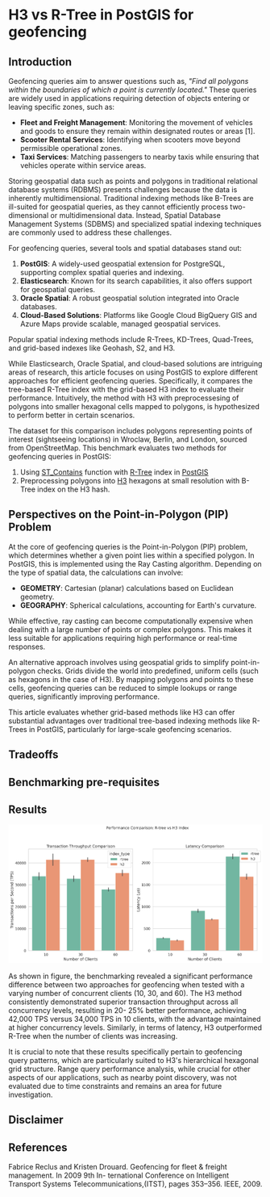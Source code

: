 # H3 vs R-Tree in PostGIS for geofencing

## Introduction

Geofencing queries aim to answer questions such as, _"Find all polygons within the boundaries of which a point is currently located."_ These queries are widely used in applications requiring detection of objects entering or leaving specific zones, such as:
- **Fleet and Freight Management**: Monitoring the movement of vehicles and goods to ensure they remain within designated routes or areas [1].
- **Scooter Rental Services**: Identifying when scooters move beyond permissible operational zones.
- **Taxi Services**: Matching passengers to nearby taxis while ensuring that vehicles operate within service areas.

Storing geospatial data such as points and polygons in traditional relational database systems (RDBMS) presents challenges because the data is inherently multidimensional. Traditional indexing methods like B-Trees are ill-suited for geospatial queries, as they cannot efficiently process two-dimensional or multidimensional data. Instead, Spatial Database Management Systems (SDBMS) and specialized spatial indexing techniques are commonly used to address these challenges.

For geofencing queries, several tools and spatial databases stand out:
1) **PostGIS**: A widely-used geospatial extension for PostgreSQL, supporting complex spatial queries and indexing.
2) **Elasticsearch**: Known for its search capabilities, it also offers support for geospatial queries.
3) **Oracle Spatial**: A robust geospatial solution integrated into Oracle databases.
4) **Cloud-Based Solutions**: Platforms like Google Cloud BigQuery GIS and Azure Maps provide scalable, managed geospatial services.

Popular spatial indexing methods include R-Trees, KD-Trees, Quad-Trees, and grid-based indexes like Geohash, S2, and H3.

While Elasticsearch, Oracle Spatial, and cloud-based solutions are intriguing areas of research, this article focuses on using PostGIS to explore different approaches for efficient geofencing queries. Specifically, it compares the tree-based R-Tree index with the grid-based H3 index to evaluate their performance. Intuitively, the method with H3 with preprocessesing of polygons into smaller hexagonal cells mapped to polygons, is hypothesized to perform better in certain scenarios.

The dataset for this comparison includes polygons representing points of interest (sightseeing locations) in Wroclaw, Berlin, and London, sourced from OpenStreetMap. This benchmark evaluates two methods for geofencing queries in PostGIS:
1) Using [ST_Contains](https://postgis.net/docs/ST_Contains.html) function with [R-Tree](https://en.wikipedia.org/wiki/R-tree) index in [PostGIS](https://postgis.net/)
2) Preprocessing polygons into [H3](https://h3geo.org/) hexagons at small resolution with B-Tree index on the H3 hash.

## Perspectives on the Point-in-Polygon (PIP) Problem

At the core of geofencing queries is the Point-in-Polygon (PIP) problem, which determines whether a given point lies within a specified polygon. In PostGIS, this is implemented using the Ray Casting algorithm. Depending on the type of spatial data, the calculations can involve:

- **GEOMETRY**: Cartesian (planar) calculations based on Euclidean geometry.
- **GEOGRAPHY**: Spherical calculations, accounting for Earth's curvature.

While effective, ray casting can become computationally expensive when dealing with a large number of points or complex polygons. This makes it less suitable for applications requiring high performance or real-time responses.

An alternative approach involves using geospatial grids to simplify point-in-polygon checks. Grids divide the world into predefined, uniform cells (such as hexagons in the case of H3). By mapping polygons and points to these cells, geofencing queries can be reduced to simple lookups or range queries, significantly improving performance.

This article evaluates whether grid-based methods like H3 can offer substantial advantages over traditional tree-based indexing methods like R-Trees in PostGIS, particularly for large-scale geofencing scenarios.

## Tradeoffs

## Benchmarking pre-requisites

## Results

![benchmarking](./visualizations/r_tree_vs_h3_pgbench.png)

As shown in figure, the benchmarking revealed a significant performance difference between two approaches for geofencing when tested with a varying number of concurrent clients (10, 30, and 60). The H3 method consistently demonstrated superior transaction throughput across all concurrency levels, resulting in 20- 25\% better performance, achieving 42,000 TPS versus 34,000 TPS in 10 clients, with the advantage maintained at higher concurrency levels. Similarly, in terms of latency, H3 outperformed R-Tree when the number of clients was increasing.

It is crucial to note that these results specifically pertain to geofencing query patterns, which are particularly suited to H3's hierarchical hexagonal grid structure. Range query performance analysis, while crucial for other aspects of our applications, such as nearby point discovery, was not evaluated due to time constraints and remains an area for future investigation.

## Disclaimer

## References

Fabrice Reclus and Kristen Drouard. Geofencing for fleet & freight management. In 2009 9th In-
ternational Conference on Intelligent Transport Systems Telecommunications,(ITST), pages 353–356.
IEEE, 2009.

